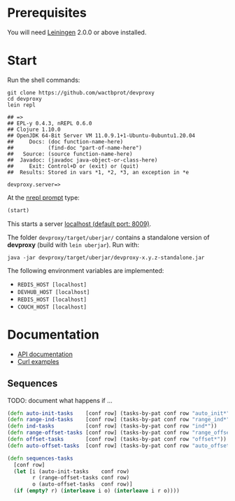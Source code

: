 # Prerequisites

You will need [Leiningen][] 2.0.0 or above installed.

[leiningen]: https://github.com/technomancy/leiningen

# Start

Run the shell commands:

```shell
git clone https://github.com/wactbprot/devproxy
cd devproxy
lein repl

## =>
## EPL-y 0.4.3, nREPL 0.6.0
## Clojure 1.10.0
## OpenJDK 64-Bit Server VM 11.0.9.1+1-Ubuntu-0ubuntu1.20.04
##     Docs: (doc function-name-here)
##           (find-doc "part-of-name-here")
##   Source: (source function-name-here)
##  Javadoc: (javadoc java-object-or-class-here)
##     Exit: Control+D or (exit) or (quit)
##  Results: Stored in vars *1, *2, *3, an exception in *e

devproxy.server=>
```


At the [nrepl prompt](https://nrepl.org/nrepl/index.html) type:

```clojure
(start)
```

This starts a server [localhost (default port: 8009)](http://localhost:8009).

The folder `devproxy/target/uberjar/` contains a standalone version of
**devproxy** (build with `lein uberjar`). Run with:

```shell
java -jar devproxy/target/uberjar/devproxy-x.y.z-standalone.jar
```

The following environment variables are implemented:

* `REDIS_HOST [localhost]`
* `DEVHUB_HOST [localhost]`
* `REDIS_HOST [localhost]`
* `COUCH_HOST [localhost]`

# Documentation

* [API documentation](./api)
* [Curl examples](./examples.md)


## Sequences

TODO: document what happens if ...

```clojure
(defn auto-init-tasks    [conf row] (tasks-by-pat conf row "auto_init*"))
(defn range-ind-tasks    [conf row] (tasks-by-pat conf row "range_ind*"))
(defn ind-tasks          [conf row] (tasks-by-pat conf row "ind*"))
(defn range-offset-tasks [conf row] (tasks-by-pat conf row "range_offset*"))
(defn offset-tasks       [conf row] (tasks-by-pat conf row "offset*"))
(defn auto-offset-tasks  [conf row] (tasks-by-pat conf row "auto_offset*"))

(defn sequences-tasks
  [conf row]
  (let [i (auto-init-tasks    conf row)
        r (range-offset-tasks conf row)
        o (auto-offset-tasks  conf row)]
  (if (empty? r) (interleave i o) (interleave i r o))))
```
